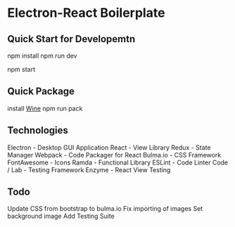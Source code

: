 # Electron-React Boilerplate

## Quick Start for Developemtn

npm install
npm run dev

npm start

## Quick Package

install [Wine](https://www.winehq.org)
npm run pack

## Technologies

Electron      - Desktop GUI Application
React         - View Library
Redux         - State Manager
Webpack       - Code Packager for React
Bulma.io      - CSS Framework
FontAwesome   - Icons
Ramda         - Functional Library
ESLint        - Code Linter
Code / Lab    - Testing Framework
Enzyme        - React View Testing

## Todo

Update CSS from bootstrap to bulma.io
Fix importing of images
Set background image
Add Testing Suite
